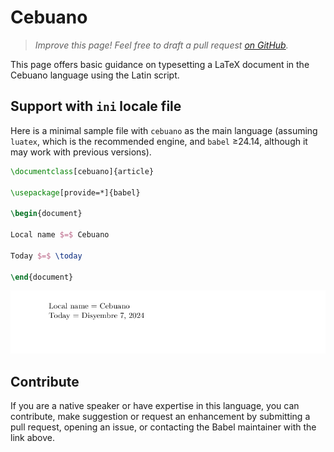 # Cebuano

<blockquote>
  <p><em>Improve this page! Feel free to draft a pull request <a href="https://github.com/latex3/babel/tree/docs/docs">on GitHub</a>.</em></p>
</blockquote>

This page offers basic guidance on typesetting a LaTeX document in the
Cebuano language using the Latin script.

## Support with `ini` locale file

Here is a minimal sample file with `cebuano` as the main language
(assuming `luatex`, which is the recommended engine, and `babel` ≥24.14,
although it may work with previous versions).

```tex
\documentclass[cebuano]{article}

\usepackage[provide=*]{babel}

\begin{document}

Local name $=$ Cebuano

Today $=$ \today

\end{document}
```

![](../media/locale-cebuano.png)

## Contribute

If you are a native speaker or have expertise in this language, you can
contribute, make suggestion or request an enhancement by submitting a
pull request, opening an issue, or contacting the Babel maintainer with
the link above.
